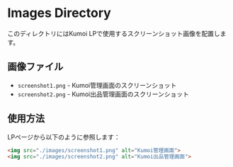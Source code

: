 # Images Directory

このディレクトリにはKumoi LPで使用するスクリーンショット画像を配置します。

## 画像ファイル

- `screenshot1.png` - Kumoi管理画面のスクリーンショット
- `screenshot2.png` - Kumoi出品管理画面のスクリーンショット

## 使用方法

LPページから以下のように参照します：

```html
<img src="./images/screenshot1.png" alt="Kumoi管理画面">
<img src="./images/screenshot2.png" alt="Kumoi出品管理画面">
```
